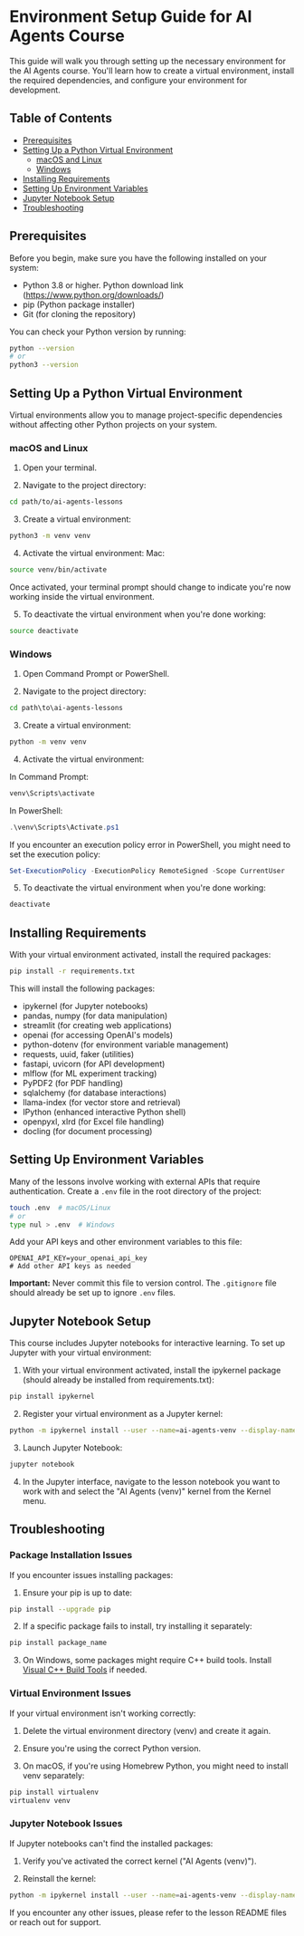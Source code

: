 # Environment Setup Guide for AI Agents Course

This guide will walk you through setting up the necessary environment for the AI Agents course. You'll learn how to create a virtual environment, install the required dependencies, and configure your environment for development.

## Table of Contents
- [Prerequisites](#prerequisites)
- [Setting Up a Python Virtual Environment](#setting-up-a-python-virtual-environment)
  - [macOS and Linux](#macos-and-linux)
  - [Windows](#windows)
- [Installing Requirements](#installing-requirements)
- [Setting Up Environment Variables](#setting-up-environment-variables)
- [Jupyter Notebook Setup](#jupyter-notebook-setup)
- [Troubleshooting](#troubleshooting)

## Prerequisites

Before you begin, make sure you have the following installed on your system:

- Python 3.8 or higher. Python download link (https://www.python.org/downloads/)
- pip (Python package installer)
- Git (for cloning the repository)

You can check your Python version by running:

```bash
python --version
# or
python3 --version
```

## Setting Up a Python Virtual Environment

Virtual environments allow you to manage project-specific dependencies without affecting other Python projects on your system.

### macOS and Linux

1. Open your terminal.

2. Navigate to the project directory:

```bash
cd path/to/ai-agents-lessons
```

3. Create a virtual environment:

```bash
python3 -m venv venv
```

4. Activate the virtual environment:
Mac:
```bash
source venv/bin/activate
```

Once activated, your terminal prompt should change to indicate you're now working inside the virtual environment.

5. To deactivate the virtual environment when you're done working:

```bash
source deactivate
```

### Windows

1. Open Command Prompt or PowerShell.

2. Navigate to the project directory:

```cmd
cd path\to\ai-agents-lessons
```

3. Create a virtual environment:

```cmd
python -m venv venv
```

4. Activate the virtual environment:

In Command Prompt:
```cmd
venv\Scripts\activate
```

In PowerShell:
```powershell
.\venv\Scripts\Activate.ps1
```

If you encounter an execution policy error in PowerShell, you might need to set the execution policy:

```powershell
Set-ExecutionPolicy -ExecutionPolicy RemoteSigned -Scope CurrentUser
```

5. To deactivate the virtual environment when you're done working:

```cmd
deactivate
```

## Installing Requirements

With your virtual environment activated, install the required packages:

```bash
pip install -r requirements.txt
```

This will install the following packages:
- ipykernel (for Jupyter notebooks)
- pandas, numpy (for data manipulation)
- streamlit (for creating web applications)
- openai (for accessing OpenAI's models)
- python-dotenv (for environment variable management)
- requests, uuid, faker (utilities)
- fastapi, uvicorn (for API development)
- mlflow (for ML experiment tracking)
- PyPDF2 (for PDF handling)
- sqlalchemy (for database interactions)
- llama-index (for vector store and retrieval)
- IPython (enhanced interactive Python shell)
- openpyxl, xlrd (for Excel file handling)
- docling (for document processing)

## Setting Up Environment Variables

Many of the lessons involve working with external APIs that require authentication. Create a `.env` file in the root directory of the project:

```bash
touch .env  # macOS/Linux
# or
type nul > .env  # Windows
```

Add your API keys and other environment variables to this file:

```
OPENAI_API_KEY=your_openai_api_key
# Add other API keys as needed
```

**Important:** Never commit this file to version control. The `.gitignore` file should already be set up to ignore `.env` files.

## Jupyter Notebook Setup

This course includes Jupyter notebooks for interactive learning. To set up Jupyter with your virtual environment:

1. With your virtual environment activated, install the ipykernel package (should already be installed from requirements.txt):

```bash
pip install ipykernel
```

2. Register your virtual environment as a Jupyter kernel:

```bash
python -m ipykernel install --user --name=ai-agents-venv --display-name="AI Agents (venv)"
```

3. Launch Jupyter Notebook:

```bash
jupyter notebook
```

4. In the Jupyter interface, navigate to the lesson notebook you want to work with and select the "AI Agents (venv)" kernel from the Kernel menu.

## Troubleshooting

### Package Installation Issues

If you encounter issues installing packages:

1. Ensure your pip is up to date:

```bash
pip install --upgrade pip
```

2. If a specific package fails to install, try installing it separately:

```bash
pip install package_name
```

3. On Windows, some packages might require C++ build tools. Install [Visual C++ Build Tools](https://visualstudio.microsoft.com/visual-cpp-build-tools/) if needed.

### Virtual Environment Issues

If your virtual environment isn't working correctly:

1. Delete the virtual environment directory (venv) and create it again.

2. Ensure you're using the correct Python version.

3. On macOS, if you're using Homebrew Python, you might need to install venv separately:

```bash
pip install virtualenv
virtualenv venv
```

### Jupyter Notebook Issues

If Jupyter notebooks can't find the installed packages:

1. Verify you've activated the correct kernel ("AI Agents (venv)").

2. Reinstall the kernel:

```bash
python -m ipykernel install --user --name=ai-agents-venv --display-name="AI Agents (venv)"
```

If you encounter any other issues, please refer to the lesson README files or reach out for support.